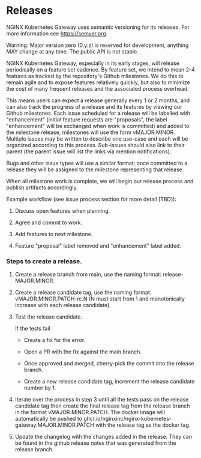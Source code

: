 # Releases

NGINX Kubernetes Gateway uses semantic versioning for its releases. For more information see https://semver.org.

Warning: Major version zero (0.y.z) is reserved for development, anything MAY change at any time. The public API is not stable.

NGINX Kubernetes Gateway, especially in its early stages, will release periodically on a feature set cadence. By feature set, we intend to mean 2-4 features as tracked by the repository's Github milestones. We do this to remain agile and to expose features relatively quickly, but also to minimize the cost of many frequent releases and the associated process overhead.

This means users can expect a release generally every 1 or 2 months, and can also track the progress of a release and its features by viewing our Github milestones. Each issue scheduled for a release will be labelled with "enhancement" (initial feature requests are "proposals", the label "enhancement" will be exchanged when work is committed) and added to the milestone release, milestones will use the form vMAJOR.MINOR. Multiple issues may be written to describe one use-case and each will be organized according to this process. Sub-issues should also link to their parent (the parent issue will list the links via mention notifications).

Bugs and other issue types will use a similar format; once committed to a release they will be assigned to the milestone representing that release.

When all milestone work is complete, we will begin our release process and publish artifacts accordingly.

Example workflow (see issue process section for more detail [TBD]):

1. Discuss open features when planning.

1. Agree and commit to work.

1. Add features to next milestone.

1. Feature "proposal" label removed and "enhancement" label added.

### Steps to create a release.

1. Create a release branch from main, use the naming format: release-MAJOR.MINOR.

2. Create a release candidate tag, use the naming format: vMAJOR.MINOR.PATCH-rc.N (N must start from 1 and monotonically increase with each release candidate).

3. Test the release candidate.

    If the tests fail

    - Create a fix for the error.

    - Open a PR with the fix against the main branch.

    - Once approved and merged, cherry-pick the commit into the release branch.

    - Create a new release candidate tag, increment the release candidate number by 1.

4. Iterate over the process in step 3 until all the tests pass on the release candidate tag then create the final release tag from the release branch in the format vMAJOR.MINOR.PATCH.  The docker image will automatically be pushed to ghcr.io/nginxinc/nginx-kubernetes-gateway:MAJOR.MINOR.PATCH with the release tag as the docker tag.

5. Update the changelog with the changes added in the release.  They can be found in the github release notes that was generated from the release branch.
